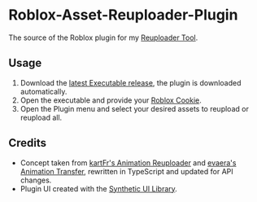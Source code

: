 # Roblox-Asset-Reuploader-Plugin
The source of the Roblox plugin for my [Reuploader Tool](https://github.com/ShadowDaughter/Roblox-Asset-Reuploader).

## Usage
1. Download the [latest Executable release](https://github.com/ShadowDaughter/Roblox-Asset-Reuploader/releases/latest/download/Roblox.Asset.Reuploader.zip), the plugin is downloaded automatically.
2. Open the executable and provide your [Roblox Cookie](https://chromewebstore.google.com/detail/cookie-editor/hlkenndednhfkekhgcdicdfddnkalmdm).
3. Open the Plugin menu and select your desired assets to reupload or reupload all.

## Credits
- Concept taken from [kartFr's Animation Reuploader](https://github.com/kartFr/Auto-Animation-Reuploader) and [evaera's Animation Transfer](https://github.com/evaera/roblox-animation-transfer), rewritten in TypeScript and updated for API changes.
- Plugin UI created with the [Synthetic UI Library](https://github.com/nightcycle/synthetic).
